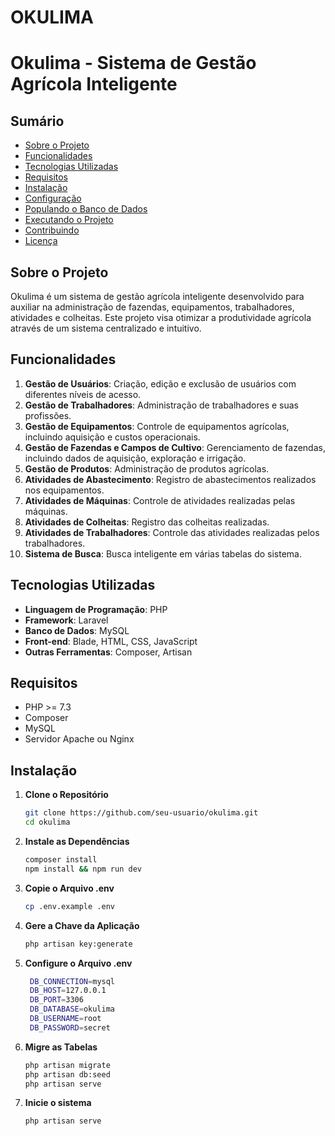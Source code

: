 # OKULIMA
# Okulima - Sistema de Gestão Agrícola Inteligente

## Sumário

- [Sobre o Projeto](#sobre-o-projeto)
- [Funcionalidades](#funcionalidades)
- [Tecnologias Utilizadas](#tecnologias-utilizadas)
- [Requisitos](#requisitos)
- [Instalação](#instalação)
- [Configuração](#configuração)
- [Populando o Banco de Dados](#populando-o-banco-de-dados)
- [Executando o Projeto](#executando-o-projeto)
- [Contribuindo](#contribuindo)
- [Licença](#licença)

## Sobre o Projeto

Okulima é um sistema de gestão agrícola inteligente desenvolvido para auxiliar na administração de fazendas, equipamentos, trabalhadores, atividades e colheitas. Este projeto visa otimizar a produtividade agrícola através de um sistema centralizado e intuitivo.

## Funcionalidades

1. **Gestão de Usuários**: Criação, edição e exclusão de usuários com diferentes níveis de acesso.
2. **Gestão de Trabalhadores**: Administração de trabalhadores e suas profissões.
3. **Gestão de Equipamentos**: Controle de equipamentos agrícolas, incluindo aquisição e custos operacionais.
4. **Gestão de Fazendas e Campos de Cultivo**: Gerenciamento de fazendas, incluindo dados de aquisição, exploração e irrigação.
5. **Gestão de Produtos**: Administração de produtos agrícolas.
6. **Atividades de Abastecimento**: Registro de abastecimentos realizados nos equipamentos.
7. **Atividades de Máquinas**: Controle de atividades realizadas pelas máquinas.
8. **Atividades de Colheitas**: Registro das colheitas realizadas.
9. **Atividades de Trabalhadores**: Controle das atividades realizadas pelos trabalhadores.
10. **Sistema de Busca**: Busca inteligente em várias tabelas do sistema.

## Tecnologias Utilizadas

- **Linguagem de Programação**: PHP
- **Framework**: Laravel
- **Banco de Dados**: MySQL
- **Front-end**: Blade, HTML, CSS, JavaScript
- **Outras Ferramentas**: Composer, Artisan

## Requisitos

- PHP >= 7.3
- Composer
- MySQL
- Servidor Apache ou Nginx

## Instalação

1. **Clone o Repositório**

   ```bash
   git clone https://github.com/seu-usuario/okulima.git
   cd okulima
   
2. **Instale as Dependências**

   ```bash
   composer install
   npm install && npm run dev

3. **Copie o Arquivo .env**

   ```bash
   cp .env.example .env

4. **Gere a Chave da Aplicação**

   ```bash
   php artisan key:generate

5. **Configure o Arquivo .env**

   ```bash
    DB_CONNECTION=mysql
    DB_HOST=127.0.0.1
    DB_PORT=3306
    DB_DATABASE=okulima
    DB_USERNAME=root
    DB_PASSWORD=secret


6. **Migre as Tabelas**

   ```bash
   php artisan migrate
   php artisan db:seed
   php artisan serve

7. **Inicie o sistema**

   ```bash
   php artisan serve
